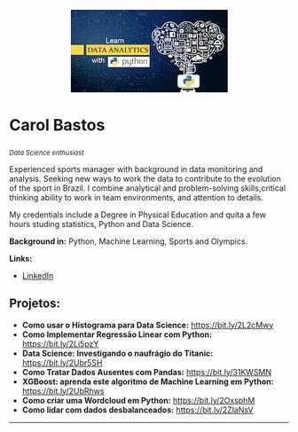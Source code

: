 
<p align="center">
  <img src="banner1.png" >
</p>

# Carol Bastos
<sub>*Data Science enthusiast* </sub>

Experienced sports manager with background in data monitoring and analysis. Seeking new ways to work the data to contribute to the evolution of the sport in Brazil. I combine analytical and problem-solving skills,critical thinking ability to work in team environments, and attention to details. 

My credentials include a Degree in Physical Education and quita a few hours studing statistics, Python and Data Science.

**Background in:** Python, Machine Learning, Sports and Olympics.

**Links:**
* [LinkedIn](https://www.linkedin.com/in/carolinabastoscb)



## Projetos:

* **Como usar o Histograma para Data Science:** https://bit.ly/2L2cMwy
* **Como Implementar Regressão Linear com Python:** https://bit.ly/2Li5pzY
* **Data Science: Investigando o naufrágio do Titanic:** https://bit.ly/2Ubr5SH
* **Como Tratar Dados Ausentes com Pandas:** https://bit.ly/31KWSMN
* **XGBoost: aprenda este algoritmo de Machine Learning em Python:** https://bit.ly/2UbRhws
* **Como criar uma Wordcloud em Python:** https://bit.ly/2OxsphM
* **Como lidar com dados desbalanceados:** https://bit.ly/2ZlaNsV

---




